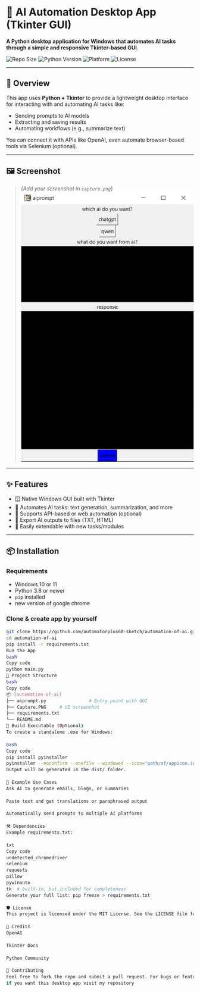 
# 🤖 AI Automation Desktop App (Tkinter GUI)

**A Python desktop application for Windows that automates AI tasks through a simple and responsive Tkinter-based GUI.**

![Repo Size](https://img.shields.io/github/repo-size/automatorplus68-sketch/automation-of-ai)
![Python Version](https://img.shields.io/badge/python-3.12%2B-blue)
![Platform](https://img.shields.io/badge/platform-Windows-lightgrey)
![License](https://img.shields.io/github/license/automatorplus68-sketch/automation-of-ai)

---

## 🧠 Overview

This app uses **Python + Tkinter** to provide a lightweight desktop interface for interacting with and automating AI tasks like:

- Sending prompts to AI models
- Extracting and saving results
- Automating workflows (e.g., summarize text)

You can connect it with APIs like OpenAI, even automate browser-based tools via Selenium (optional).

---

## 🖼️ Screenshot

> *(Add your screenshot in `capture.png`)*
![App Screenshot](Capture.PNG)
---

## ✨ Features

- 🪟 Native Windows GUI built with Tkinter
- 🧠 Automates AI tasks: text generation, summarization, and more
- 🔌 Supports API-based or web automation (optional)
- 💾 Export AI outputs to files (TXT, HTML)
- 🧩 Easily extendable with new tasks/modules

---

## 📦 Installation

### Requirements

- Windows 10 or 11
- Python 3.8 or newer
- `pip` installed
- new version of google chrome
### Clone & create app by yourself

```bash
git clone https://github.com/automatorplus68-sketch/automation-of-ai.git
cd automation-of-ai
pip install -r requirements.txt
Run the App
bash
Copy code
python main.py
📁 Project Structure
bash
Copy code
📦 [automation-of-ai]
├── aiprompt.py                # Entry point with GUI
├── Capture.PNG     # UI screenshot
├── requirements.txt
└── README.md
🔧 Build Executable (Optional)
To create a standalone .exe for Windows:

bash
Copy code
pip install pyinstaller
pyinstaller --noconfirm --onefile --windowed --icon="path/of/appicon.ico" path/of/aiprompt.py
Output will be generated in the dist/ folder.

🧪 Example Use Cases
Ask AI to generate emails, blogs, or summaries

Paste text and get translations or paraphrased output

Automatically send prompts to multiple AI platforms

🛠 Dependencies
Example requirements.txt:

txt
Copy code
undetected_chromedriver
selenium
requests
pillow
pywinauto
tk  # built-in, but included for completeness
Generate your full list: pip freeze > requirements.txt

🛡 License
This project is licensed under the MIT License. See the LICENSE file for details.

🙌 Credits
OpenAI

Tkinter Docs

Python Community

🤝 Contributing
Feel free to fork the repo and submit a pull request. For bugs or feature suggestions, open an issue and if you had any ideas of automation please share with me.
if you want this desktop app visit my repository
